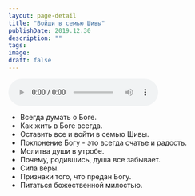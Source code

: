 ```yaml
---
layout: page-detail
title: "Войди в семью Шивы"
publishDate: 2019.12.30
description: ""
tags:
image:
draft: false
---
```


<audio title="2019.12.30 - Войди в семью Шивы.mp3" src="https://filer-api.advayta.org/v1.0/public/files/75809" controls=""></audio>

* Всегда думать о Боге.
* Как жить в Боге всегда.
* Оставить все и войти в семью Шивы.
* Поклонение Богу - это всегда счатье и радость.
* Молитва души в утробе.
* Почему, родившись, душа все забывает.
* Сила веры.
* Признаки того, что предан Богу.
* Питаться божественной милостью.

  
